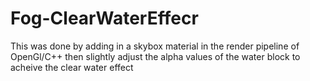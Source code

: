 # Fog-ClearWaterEffecr
This was done by adding in a skybox material in the render pipeline of OpenGl/C++ then slightly adjust the alpha values of the water block to acheive the clear water effect
